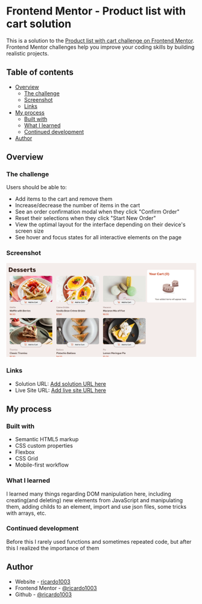 # Frontend Mentor - Product list with cart solution

This is a solution to the [Product list with cart challenge on Frontend Mentor](https://www.frontendmentor.io/challenges/product-list-with-cart-5MmqLVAp_d). Frontend Mentor challenges help you improve your coding skills by building realistic projects. 

## Table of contents

- [Overview](#overview)
  - [The challenge](#the-challenge)
  - [Screenshot](#screenshot)
  - [Links](#links)
- [My process](#my-process)
  - [Built with](#built-with)
  - [What I learned](#what-i-learned)
  - [Continued development](#continued-development)
- [Author](#author)

## Overview

### The challenge

Users should be able to:

- Add items to the cart and remove them
- Increase/decrease the number of items in the cart
- See an order confirmation modal when they click "Confirm Order"
- Reset their selections when they click "Start New Order"
- View the optimal layout for the interface depending on their device's screen size
- See hover and focus states for all interactive elements on the page

### Screenshot

![](./assets/images/image.png)

### Links

- Solution URL: [Add solution URL here](https://www.frontendmentor.io/profile/ricardo1003/challenges)
- Live Site URL: [Add live site URL here](https://github.com/ricardo1003/Product-list-with-cart)

## My process

### Built with

- Semantic HTML5 markup
- CSS custom properties
- Flexbox
- CSS Grid
- Mobile-first workflow

### What I learned

I learned many things regarding DOM manipulation here, including creating(and deleting) new elements from JavaScript and manipulating them, adding childs to an element, import and use json files, some tricks with arrays, etc.

### Continued development

Before this I rarely used functions and sometimes repeated code, but after this I realized the importance of them
## Author

- Website - [ricardo1003](https://ricardo1003.github.io/Product-list-with-cart/)
- Frontend Mentor - [@ricardo1003](https://www.frontendmentor.io/profile/ricardo1003)
- Github - [@ricardo1003](https://www.github.com/ricardo1003)
